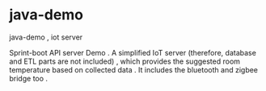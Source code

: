 # java-demo
java-demo , iot server 

Sprint-boot API server Demo . A simplified IoT server (therefore, database and ETL parts are not included) , which provides the suggested room temperature based on collected data . It includes the bluetooth and zigbee bridge too . 


